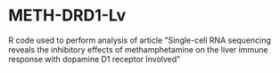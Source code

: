 # METH-DRD1-Lv

R code used to perform analysis of article "Single-cell RNA sequencing reveals the inhibitory effects of methamphetamine on the liver immune response with dopamine D1 receptor Involved"
